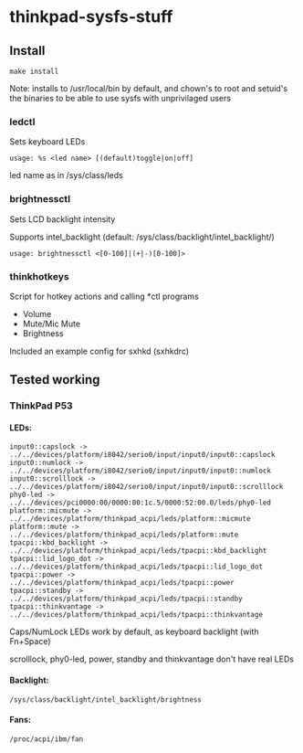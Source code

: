 # thinkpad-sysfs-stuff

## Install

```
make install
```

Note: installs to /usr/local/bin by default, and chown's to root and setuid's
the binaries to be able to use sysfs with unprivilaged users

### ledctl

Sets keyboard LEDs

```
usage: %s <led name> [(default)toggle|on|off]
```

led name as in /sys/class/leds

### brightnessctl

Sets LCD backlight intensity

Supports intel\_backlight (default: /sys/class/backlight/intel_backlight/)

```
usage: brightnessctl <[0-100]|(+|-)[0-100]>
```

### thinkhotkeys

Script for hotkey actions and calling \*ctl programs

 - Volume
 - Mute/Mic Mute
 - Brightness

Included an example config for sxhkd (sxhkdrc)

## Tested working

### ThinkPad P53

#### LEDs:

```
input0::capslock -> ../../devices/platform/i8042/serio0/input/input0/input0::capslock
input0::numlock -> ../../devices/platform/i8042/serio0/input/input0/input0::numlock
input0::scrolllock -> ../../devices/platform/i8042/serio0/input/input0/input0::scrolllock
phy0-led -> ../../devices/pci0000:00/0000:00:1c.5/0000:52:00.0/leds/phy0-led
platform::micmute -> ../../devices/platform/thinkpad_acpi/leds/platform::micmute
platform::mute -> ../../devices/platform/thinkpad_acpi/leds/platform::mute
tpacpi::kbd_backlight -> ../../devices/platform/thinkpad_acpi/leds/tpacpi::kbd_backlight
tpacpi::lid_logo_dot -> ../../devices/platform/thinkpad_acpi/leds/tpacpi::lid_logo_dot
tpacpi::power -> ../../devices/platform/thinkpad_acpi/leds/tpacpi::power
tpacpi::standby -> ../../devices/platform/thinkpad_acpi/leds/tpacpi::standby
tpacpi::thinkvantage -> ../../devices/platform/thinkpad_acpi/leds/tpacpi::thinkvantage
```

Caps/NumLock LEDs work by default, as keyboard backlight (with Fn+Space)

scrolllock, phy0-led, power, standby and thinkvantage don't have real LEDs

#### Backlight:

```
/sys/class/backlight/intel_backlight/brightness
```

#### Fans:

```
/proc/acpi/ibm/fan
```

